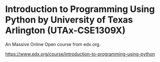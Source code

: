 # Introduction to Programming Using Python by University of Texas Arlington (UTAx-CSE1309X)

An Massive Online Open course from edx.org.

https://www.edx.org/course/introduction-to-programming-using-python
